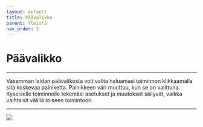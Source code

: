 ```yaml
---
layout: default
title: Päävalikko
parent: Yleistä
nav_order: 2
---
```


# Päävalikko

---

Vasemman laidan päävalikosta voit valita haluamasi toiminnon klikkaamalla sitä koskevaa painiketta. Painikkeen väri muuttuu, kun se on valittuna. Kyseiselle toiminnolle
tekemäsi asetukset ja muutokset säilyvät, vaikka vaihtaisit välillä toiseen toimintoon.

---

<div class="instruction_image">
  <img src="https://codex-fi.github.io/Opus/ui/gif/general/main_menu.gif">
</div>
